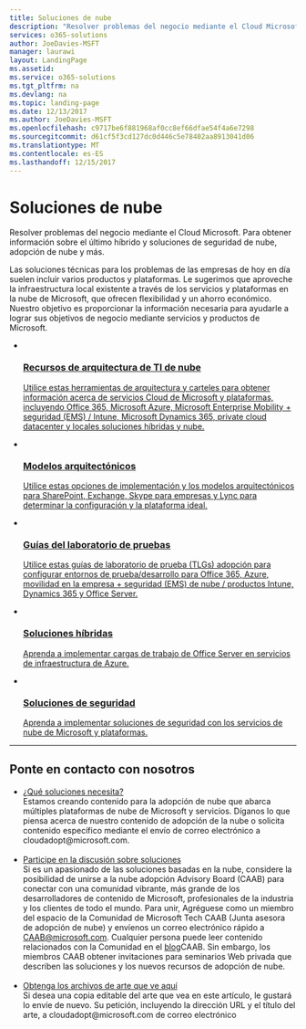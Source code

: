```yaml
---
title: Soluciones de nube
description: "Resolver problemas del negocio mediante el Cloud Microsoft. Para obtener información sobre el último híbrido y soluciones de seguridad de nube, adopción de nube y más."
services: o365-solutions
author: JoeDavies-MSFT
manager: laurawi
layout: LandingPage
ms.assetid: 
ms.service: o365-solutions
ms.tgt_pltfrm: na
ms.devlang: na
ms.topic: landing-page
ms.date: 12/13/2017
ms.author: JoeDavies-MSFT
ms.openlocfilehash: c9717be6f881968af0cc8ef66dfae54f4a6e7298
ms.sourcegitcommit: d61cf5f3cd127dc0d446c5e78402aa8913041d06
ms.translationtype: MT
ms.contentlocale: es-ES
ms.lasthandoff: 12/15/2017
---
```

<h1>Soluciones de nube</h1>
<p>Resolver problemas del negocio mediante el Cloud Microsoft. Para obtener información sobre el último híbrido y soluciones de seguridad de nube, adopción de nube y más.</p>
<p>Las soluciones técnicas para los problemas de las empresas de hoy en día suelen incluir varios productos y plataformas. Le sugerimos que aproveche la infraestructura local existente a través de los servicios y plataformas en la nube de Microsoft, que ofrecen flexibilidad y un ahorro económico. Nuestro objetivo es proporcionar la información necesaria para ayudarle a lograr sus objetivos de negocio mediante servicios y productos de Microsoft.</p>
<ul class="cardsF panelContent">
    <li>
        <a href="/office365/enterprise/microsoft-cloud-it-architecture-resources">
        <div class="cardSize">
            <div class="cardPadding">
                <div class="card">
                    <div class="cardImageOuter">
                        <div class="cardImage">
                            <img src="https://docs.microsoft.com/en-us/media/common/i_cloud_it_architecture.svg" alt="" />
                        </div>
                    </div>
                    <div class="cardText">
                        <h3>Recursos de arquitectura de TI de nube</h3>
                <p>Utilice estas herramientas de arquitectura y carteles para obtener información acerca de servicios Cloud de Microsoft y plataformas, incluyendo Office 365, Microsoft Azure, Microsoft Enterprise Mobility + seguridad (EMS) / Intune, Microsoft Dynamics 365, private cloud datacenter y locales soluciones híbridas y nube.</p>
                    </div>
                </div>
            </div>
        </div>
        </a>
    </li> 
    <li>
        <a href="/office365/enterprise/architectural-models-for-sharepoint-exchange-skype-for-business-and-lync">
        <div class="cardSize">
            <div class="cardPadding">
                <div class="card">
                    <div class="cardImageOuter">
                        <div class="cardImage">
                            <img src="https://docs.microsoft.com/media/common/i_architecture.svg" alt="" />
                        </div>
                    </div>
                    <div class="cardText">
                        <h3>Modelos arquitectónicos</h3>
                <p>Utilice estas opciones de implementación y los modelos arquitectónicos para SharePoint, Exchange, Skype para empresas y Lync para determinar la configuración y la plataforma ideal.</p>
                    </div>
                </div>
            </div>
        </div>
        </a>
    </li>
    <li>
        <a href="/office365/enterprise/cloud-adoption-test-lab-guides-tlgs">
        <div class="cardSize">
            <div class="cardPadding">
                <div class="card">
                    <div class="cardImageOuter">
                        <div class="cardImage">
                            <img src="https://docs.microsoft.com/media/common/i_test.svg" alt="" />
                        </div>
                    </div>
                    <div class="cardText">
                        <h3>Guías del laboratorio de pruebas</h3>
                <p>Utilice estas guías de laboratorio de prueba (TLGs) adopción para configurar entornos de prueba/desarrollo para Office 365, Azure, movilidad en la empresa + seguridad (EMS) de nube / productos Intune, Dynamics 365 y Office Server.</p>
                    </div>
                </div>
            </div>
        </div>
        </a>
    </li>
    <li>
        <a href="/office365/enterprise/hybrid-solutions">
        <div class="cardSize">
            <div class="cardPadding">
                <div class="card">
                    <div class="cardImageOuter">
                        <div class="cardImage">
                            <img src="https://docs.microsoft.com/en-us/media/common/i_hybrid.svg" alt="" />
                        </div>
                    </div>
                    <div class="cardText">
                        <h3>Soluciones híbridas</h3>
                <p>Aprenda a implementar cargas de trabajo de Office Server en servicios de infraestructura de Azure.</p>
                    </div>
                </div>
            </div>
        </div>
        </a>
    </li>
    <li>
        <a href="/office365/enterprise/security-solutions">
        <div class="cardSize">
            <div class="cardPadding">
                <div class="card">
                    <div class="cardImageOuter">
                        <div class="cardImage">
                            <img src="https://docs.microsoft.com/media/common/i_cloud-security.svg" alt="" />
                        </div>
                    </div>
                    <div class="cardText">
                        <h3>Soluciones de seguridad</h3>
                <p>Aprenda a implementar soluciones de seguridad con los servicios de nube de Microsoft y plataformas.</p>
                    </div>
                </div>
            </div>
        </div>
        </a>
    </li>
</ul>

---

<h2>Ponte en contacto con nosotros</h2>
<ul>
    <li><a href="mailto:cloudadopt@microsoft.com?Subject=[Cloud%20Adoption%20Content%20Feedback]:%20">¿Qué soluciones necesita?</a><br>Estamos creando contenido para la adopción de nube que abarca múltiples plataformas de nube de Microsoft y servicios. Díganos lo que piensa acerca de nuestro contenido de adopción de la nube o solicita contenido específico mediante el envío de correo electrónico a cloudadopt@microsoft.com.</li><br>
    <li><a href="https://aka.ms/caab">Participe en la discusión sobre soluciones</a><br>Si es un apasionado de las soluciones basadas en la nube, considere la posibilidad de unirse a la nube adopción Advisory Board (CAAB) para conectar con una comunidad vibrante, más grande de los desarrolladores de contenido de Microsoft, profesionales de la industria y los clientes de todo el mundo. Para unir, Agréguese como un miembro del espacio de la Comunidad de Microsoft Tech CAAB (Junta asesora de adopción de nube) y envíenos un correo electrónico rápido a <a href="mailto:caab@microsoft.com?Subject=I%20just%20joined%20the%20Cloud%20Adoption%20Advisory%20Board!">CAAB@microsoft.com</a>. Cualquier persona puede leer contenido relacionados con la Comunidad en el <a href="https://blogs.technet.com/b/solutions_advisory_board/">blog</a>CAAB. Sin embargo, los miembros CAAB obtener invitaciones para seminarios Web privada que describen las soluciones y los nuevos recursos de adopción de nube.</li><br>
    <li><a href="mailto:cloudadopt@microsoft.com?subject=[Art%20Request]:%20">Obtenga los archivos de arte que ve aquí</a><br>Si desea una copia editable del arte que vea en este artículo, le gustará lo envíe de nuevo. Su petición, incluyendo la dirección URL y el título del arte, a cloudadopt@microsoft.com de correo electrónico</li>
</ul>